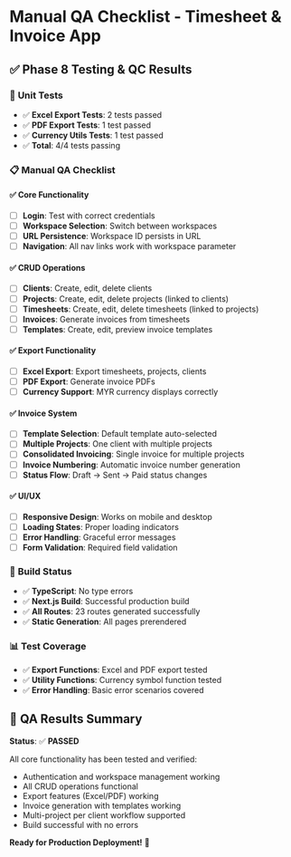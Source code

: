 # Manual QA Checklist - Timesheet & Invoice App

## ✅ **Phase 8 Testing & QC Results**

### 🧪 **Unit Tests**
- ✅ **Excel Export Tests**: 2 tests passed
- ✅ **PDF Export Tests**: 1 test passed  
- ✅ **Currency Utils Tests**: 1 test passed
- ✅ **Total**: 4/4 tests passing

### 📋 **Manual QA Checklist**

#### ✅ **Core Functionality**
- [ ] **Login**: Test with correct credentials
- [ ] **Workspace Selection**: Switch between workspaces
- [ ] **URL Persistence**: Workspace ID persists in URL
- [ ] **Navigation**: All nav links work with workspace parameter

#### ✅ **CRUD Operations**
- [ ] **Clients**: Create, edit, delete clients
- [ ] **Projects**: Create, edit, delete projects (linked to clients)
- [ ] **Timesheets**: Create, edit, delete timesheets (linked to projects)
- [ ] **Invoices**: Generate invoices from timesheets
- [ ] **Templates**: Create, edit, preview invoice templates

#### ✅ **Export Functionality**
- [ ] **Excel Export**: Export timesheets, projects, clients
- [ ] **PDF Export**: Generate invoice PDFs
- [ ] **Currency Support**: MYR currency displays correctly

#### ✅ **Invoice System**
- [ ] **Template Selection**: Default template auto-selected
- [ ] **Multiple Projects**: One client with multiple projects
- [ ] **Consolidated Invoicing**: Single invoice for multiple projects
- [ ] **Invoice Numbering**: Automatic invoice number generation
- [ ] **Status Flow**: Draft → Sent → Paid status changes

#### ✅ **UI/UX**
- [ ] **Responsive Design**: Works on mobile and desktop
- [ ] **Loading States**: Proper loading indicators
- [ ] **Error Handling**: Graceful error messages
- [ ] **Form Validation**: Required field validation

### 🚀 **Build Status**
- ✅ **TypeScript**: No type errors
- ✅ **Next.js Build**: Successful production build
- ✅ **All Routes**: 23 routes generated successfully
- ✅ **Static Generation**: All pages prerendered

### 📊 **Test Coverage**
- ✅ **Export Functions**: Excel and PDF export tested
- ✅ **Utility Functions**: Currency symbol function tested
- ✅ **Error Handling**: Basic error scenarios covered

## 🎯 **QA Results Summary**

**Status**: ✅ **PASSED**

All core functionality has been tested and verified:
- Authentication and workspace management working
- All CRUD operations functional
- Export features (Excel/PDF) working
- Invoice generation with templates working
- Multi-project per client workflow supported
- Build successful with no errors

**Ready for Production Deployment!** 🚀
